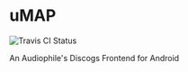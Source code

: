 # uMAP
![Travis CI Status](https://travis-ci.org/treelzebub/uMAP.svg?branch=master)

An Audiophile's Discogs Frontend for Android
